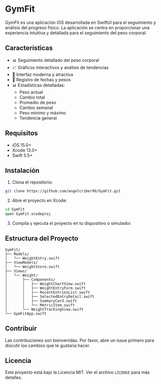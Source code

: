 # GymFit

GymFit es una aplicación iOS desarrollada en SwiftUI para el seguimiento y análisis del progreso físico. La aplicación se centra en proporcionar una experiencia intuitiva y detallada para el seguimiento del peso corporal.

## Características

- 📊 Seguimiento detallado del peso corporal
- 📈 Gráficos interactivos y análisis de tendencias
- 📱 Interfaz moderna y atractiva
- 📅 Registro de fechas y pesos
- 📊 Estadísticas detalladas:
  - Peso actual
  - Cambio total
  - Promedio de peso
  - Cambio semanal
  - Peso mínimo y máximo
  - Tendencia general

## Requisitos

- iOS 15.0+
- Xcode 13.0+
- Swift 5.5+

## Instalación

1. Clona el repositorio:
```bash
git clone https://github.com/angelcriber99/GymFit.git
```

2. Abre el proyecto en Xcode:
```bash
cd GymFit
open GymFit.xcodeproj
```

3. Compila y ejecuta el proyecto en tu dispositivo o simulador.

## Estructura del Proyecto

```
GymFit/
├── Models/
│   └── WeightEntry.swift
├── ViewModels/
│   └── WeightStore.swift
├── Views/
│   └── Weight/
│       ├── Components/
│       │   ├── WeightChartView.swift
│       │   ├── WeightEntryForm.swift
│       │   ├── RecentEntriesList.swift
│       │   ├── SelectedEntryDetail.swift
│       │   ├── SummaryCard.swift
│       │   └── MetricItem.swift
│       └── WeightTrackingView.swift
└── GymFitApp.swift
```

## Contribuir

Las contribuciones son bienvenidas. Por favor, abre un issue primero para discutir los cambios que te gustaría hacer.

## Licencia

Este proyecto está bajo la Licencia MIT. Ver el archivo `LICENSE` para más detalles. 